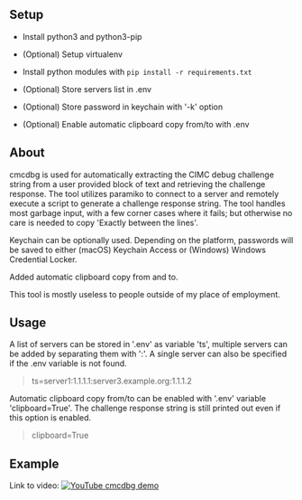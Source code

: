 ## Setup

* Install python3 and python3-pip

* (Optional) Setup virtualenv

* Install python modules with `pip install -r requirements.txt`

* (Optional) Store servers list in .env

* (Optional) Store password in keychain with '-k' option

* (Optional) Enable automatic clipboard copy from/to with .env


## About
cmcdbg is used for automatically extracting the CIMC debug challenge string from a user provided block of text and retrieving the challenge response. The tool utilizes paramiko to connect to a server and remotely execute a script to generate a challenge response string. The tool handles most garbage input, with a few corner cases where it fails; but otherwise no care is needed to copy 'Exactly between the lines'.

Keychain can be optionally used. Depending on the platform, passwords will be saved to either (macOS) Keychain Access or (Windows) Windows Credential Locker.

Added automatic clipboard copy from and to.

This tool is mostly useless to people outside of my place of employment.

## Usage
A list of servers can be stored in '.env' as variable 'ts', multiple servers can be added by separating them with ':'. A single server can also be specified if the .env variable is not found.

> ts=server1:1.1.1.1:server3.example.org:1.1.1.2

Automatic clipboard copy from/to can be enabled with '.env' variable 'clipboard=True'. The challenge response string is still printed out even if this option is enabled. 

> clipboard=True

## Example
Link to video:
[![YouTube cmcdbg demo](https://img.youtube.com/vi/yVuKrWEume0/maxresdefault.jpg)](https://www.youtube.com/watch?v=yVuKrWEume0)
